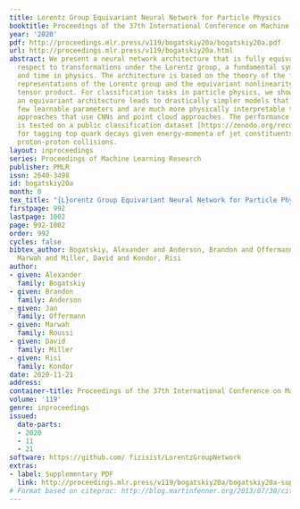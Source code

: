 ```yaml
---
title: Lorentz Group Equivariant Neural Network for Particle Physics
booktitle: Proceedings of the 37th International Conference on Machine Learning
year: '2020'
pdf: http://proceedings.mlr.press/v119/bogatskiy20a/bogatskiy20a.pdf
url: http://proceedings.mlr.press/v119/bogatskiy20a.html
abstract: We present a neural network architecture that is fully equivariant with
  respect to transformations under the Lorentz group, a fundamental symmetry of space
  and time in physics. The architecture is based on the theory of the finite-dimensional
  representations of the Lorentz group and the equivariant nonlinearity involves the
  tensor product. For classification tasks in particle physics, we show that such
  an equivariant architecture leads to drastically simpler models that have relatively
  few learnable parameters and are much more physically interpretable than leading
  approaches that use CNNs and point cloud approaches. The performance of the network
  is tested on a public classification dataset [https://zenodo.org/record/2603256]
  for tagging top quark decays given energy-momenta of jet constituents produced in
  proton-proton collisions.
layout: inproceedings
series: Proceedings of Machine Learning Research
publisher: PMLR
issn: 2640-3498
id: bogatskiy20a
month: 0
tex_title: "{L}orentz Group Equivariant Neural Network for Particle Physics"
firstpage: 992
lastpage: 1002
page: 992-1002
order: 992
cycles: false
bibtex_author: Bogatskiy, Alexander and Anderson, Brandon and Offermann, Jan and Roussi,
  Marwah and Miller, David and Kondor, Risi
author:
- given: Alexander
  family: Bogatskiy
- given: Brandon
  family: Anderson
- given: Jan
  family: Offermann
- given: Marwah
  family: Roussi
- given: David
  family: Miller
- given: Risi
  family: Kondor
date: 2020-11-21
address: 
container-title: Proceedings of the 37th International Conference on Machine Learning
volume: '119'
genre: inproceedings
issued:
  date-parts:
  - 2020
  - 11
  - 21
software: https://github.com/ fizisist/LorentzGroupNetwork
extras:
- label: Supplementary PDF
  link: http://proceedings.mlr.press/v119/bogatskiy20a/bogatskiy20a-supp.pdf
# Format based on citeproc: http://blog.martinfenner.org/2013/07/30/citeproc-yaml-for-bibliographies/
---
```

